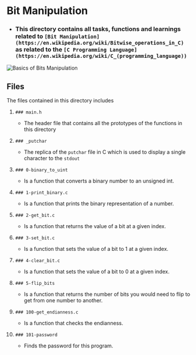 # Bit Manipulation
+ ### This directory contains all tasks, functions and learnings related to `[Bit Manipulation](https://en.wikipedia.org/wiki/Bitwise_operations_in_C)` as related to the  `[C Programming Language](https://en.wikipedia.org/wiki/C_(programming_language))`

![Basics of Bits Manipulation](https://he-s3.s3.amazonaws.com/media/uploads/cb985c2.png)

## Files
The files contained in this directory includes

1. `### main.h`
    + The header file that contains all the prototypes of the functions in this directory

2. `### _putchar`
    + The replica of the `putchar` file in C which is used to display a single character to the `stdout`

3. `### 0-binary_to_uint`
    + Is a function that converts a binary number to an unsigned int.

4. `### 1-print_binary.c`
    + Is a function that prints the binary representation of a number.

5. `### 2-get_bit.c`
    + Is a function that returns the value of a bit at a given index.

6. `### 3-set_bit.c`
    + Is a function that sets the value of a bit to 1 at a given index.

7. `### 4-clear_bit.c`
    + Is a function that sets the value of a bit to 0 at a given index.

8. `### 5-flip_bits`
    + Is a function that returns the number of bits you would need to flip to get from one number to another.

9. `### 100-get_endianness.c`
    + Is a function that checks the endianness.

10. `### 101-password`
    + Finds the password for this program.

